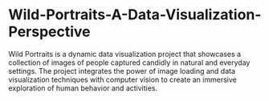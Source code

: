 # Wild-Portraits-A-Data-Visualization-Perspective
Wild Portraits is a dynamic data visualization project that showcases a collection of images of people captured candidly in natural and everyday settings. The project integrates the power of image loading and data visualization techniques with computer vision to create an immersive exploration of human behavior and activities. 
